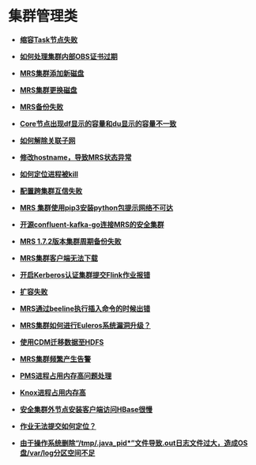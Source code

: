 # 集群管理类<a name="mrs_03_0242"></a>

-   **[缩容Task节点失败](缩容Task节点失败.md)**  

-   **[如何处理集群内部OBS证书过期](如何处理集群内部OBS证书过期.md)**  

-   **[MRS集群添加新磁盘](MRS集群添加新磁盘.md)**  

-   **[MRS集群更换磁盘](MRS集群更换磁盘.md)**  

-   **[MRS备份失败](MRS备份失败.md)**  

-   **[Core节点出现df显示的容量和du显示的容量不一致](Core节点出现df显示的容量和du显示的容量不一致.md)**  

-   **[如何解除关联子网](如何解除关联子网.md)**  

-   **[修改hostname，导致MRS状态异常](修改hostname-导致MRS状态异常.md)**  

-   **[如何定位进程被kill](如何定位进程被kill.md)**  

-   **[配置跨集群互信失败](配置跨集群互信失败.md)**  

-   **[MRS 集群使用pip3安装python包提示网络不可达](MRS-集群使用pip3安装python包提示网络不可达.md)**  

-   **[开源confluent-kafka-go连接MRS的安全集群](开源confluent-kafka-go连接MRS的安全集群.md)**  

-   **[MRS 1.7.2版本集群周期备份失败](MRS-1-7-2版本集群周期备份失败.md)**  

-   **[MRS集群客户端无法下载](MRS集群客户端无法下载.md)**  

-   **[开启Kerberos认证集群提交Flink作业报错](开启Kerberos认证集群提交Flink作业报错.md)**  

-   **[扩容失败](扩容失败.md)**  

-   **[MRS通过beeline执行插入命令的时候出错](MRS通过beeline执行插入命令的时候出错.md)**  

-   **[MRS集群如何进行Euleros系统漏洞升级？](MRS集群如何进行Euleros系统漏洞升级.md)**  

-   **[使用CDM迁移数据至HDFS](使用CDM迁移数据至HDFS.md)**  

-   **[MRS集群频繁产生告警](MRS集群频繁产生告警.md)**  

-   **[PMS进程占用内存高问题处理](PMS进程占用内存高问题处理.md)**  

-   **[Knox进程占用内存高](Knox进程占用内存高.md)**  

-   **[安全集群外节点安装客户端访问HBase很慢](安全集群外节点安装客户端访问HBase很慢.md)**  

-   **[作业无法提交如何定位？](作业无法提交如何定位.md)**  

-   **[由于操作系统删除“/tmp/.java\_pid\*”文件导致.out日志文件过大，造成OS盘/var/log分区空间不足](由于操作系统删除-tmp-java_pid-文件导致-out日志文件过大-造成OS盘-var-log分区空间不足.md)**  


